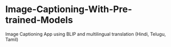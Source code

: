 # Image-Captioning-With-Pre-trained-Models
Image Captioning App using BLIP and multilingual translation (Hindi, Telugu, Tamil)
